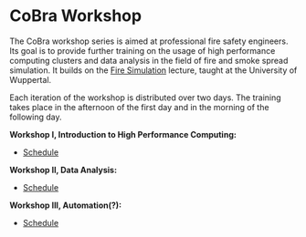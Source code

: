 # CoBra Workshop

The CoBra workshop series is aimed at professional fire safety engineers. Its goal is to provide further training on the usage of high performance computing clusters and data analysis in the field of fire and smoke spread simulation. It builds on the [Fire Simulation](https://cce.uni-wuppertal.de/en/teaching/fire-simulation/) lecture, taught at the University of Wuppertal.

Each iteration of the workshop is distributed over two days. The training takes place in the afternoon of the first day and in the morning of the following day.

**Workshop I, Introduction to High Performance Computing:**
- [Schedule](01_ws_01)

**Workshop II, Data Analysis:**
- [Schedule](02_ws_01)

**Workshop III, Automation(?):**
- [Schedule](03_ws_01)
